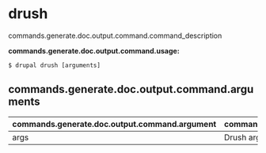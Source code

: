 # drush
commands.generate.doc.output.command.command_description

**commands.generate.doc.output.command.usage:**
```
$ drupal drush [arguments] 
```


## commands.generate.doc.output.command.arguments
commands.generate.doc.output.command.argument | commands.generate.doc.output.command.details
---------|-------------
args | Drush arguments.
